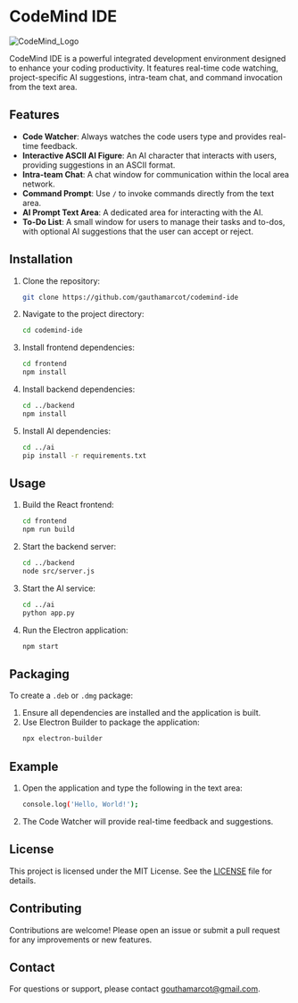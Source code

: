 # CodeMind IDE

![CodeMind_Logo](https://github.com/gauthamarcot/notebot/assets/43777597/a9121bbc-016e-4d0c-a1c3-95657fbd5f44)

CodeMind IDE is a powerful integrated development environment designed to enhance your coding productivity. It features real-time code watching, project-specific AI suggestions, intra-team chat, and command invocation from the text area.

## Features

- **Code Watcher**: Always watches the code users type and provides real-time feedback.
- **Interactive ASCII AI Figure**: An AI character that interacts with users, providing suggestions in an ASCII format.
- **Intra-team Chat**: A chat window for communication within the local area network.
- **Command Prompt**: Use `/` to invoke commands directly from the text area.
- **AI Prompt Text Area**: A dedicated area for interacting with the AI.
- **To-Do List**: A small window for users to manage their tasks and to-dos, with optional AI suggestions that the user can accept or reject.


## Installation

1. Clone the repository:
    ```sh
    git clone https://github.com/gauthamarcot/codemind-ide
    ```

2. Navigate to the project directory:
    ```sh
    cd codemind-ide
    ```

3. Install frontend dependencies:
    ```sh
    cd frontend
    npm install
    ```

4. Install backend dependencies:
    ```sh
    cd ../backend
    npm install
    ```

5. Install AI dependencies:
    ```sh
    cd ../ai
    pip install -r requirements.txt
    ```

## Usage

1. Build the React frontend:
    ```sh
    cd frontend
    npm run build
    ```

2. Start the backend server:
    ```sh
    cd ../backend
    node src/server.js
    ```

3. Start the AI service:
    ```sh
    cd ../ai
    python app.py
    ```

4. Run the Electron application:
    ```sh
    npm start
    ```

## Packaging

To create a `.deb` or `.dmg` package:

1. Ensure all dependencies are installed and the application is built.
2. Use Electron Builder to package the application:
    ```sh
    npx electron-builder
    ```

## Example

1. Open the application and type the following in the text area:
    ```sh
    console.log('Hello, World!');
    ```
2. The Code Watcher will provide real-time feedback and suggestions.

## License

This project is licensed under the MIT License. See the [LICENSE](LICENSE) file for details.

## Contributing

Contributions are welcome! Please open an issue or submit a pull request for any improvements or new features.

## Contact

For questions or support, please contact [gouthamarcot@gmail.com](mailto:gouthamarcot@gmail.com).
